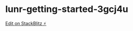 # lunr-getting-started-3gcj4u

[Edit on StackBlitz ⚡️](https://stackblitz.com/edit/lunr-getting-started-3gcj4u)